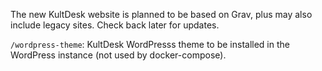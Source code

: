 The new KultDesk website is planned to be based on Grav, plus may also include legacy sites. Check back later for updates. 

`/wordpress-theme`: KultDesk WordPresss theme to be installed in the WordPress instance (not used by docker-compose). 
